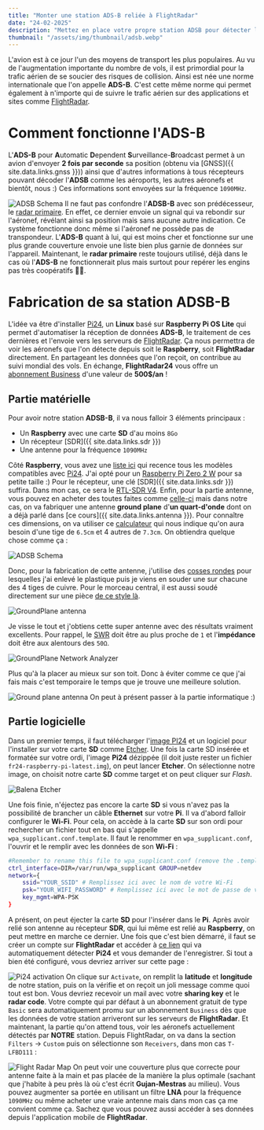 ```yaml
---
title: "Monter une station ADS-B reliée à FlightRadar"
date: "24-02-2025"
description: "Mettez en place votre propre station ADSB pour détecter les avions autour de chez vous et obtenez gratuitement un abonnement FlightRadar de 500€/an"
thumbnail: "/assets/img/thumbnail/adsb.webp"
---
```

L'avion est à ce jour l'un des moyens de transport les plus populaires. Au vu de l'augmentation importante du nombre de vols, il est primordial pour la trafic aérien de se soucier des risques de collision. Ainsi est née une norme internationale que l'on appelle **ADS-B**. C'est cette même norme qui permet également à n'importe qui de suivre le trafic aérien sur des applications et sites comme [FlightRadar](https://www.flightradar24.com/).

# Comment fonctionne l'ADS-B
L'**ADS-B** pour **A**utomatic **D**ependent **S**urveillance-**B**roadcast permet à un avion d'envoyer **2 fois par seconde** sa position (obtenu via [GNSS]({{ site.data.links.gnss }})) ainsi que d'autres informations à tous récepteurs pouvant décoder l'**ADSB** comme les aéroports, les autres aéronefs et bientôt, nous :)
Ces informations sont envoyées sur la fréquence `1090MHz`.

![ADSB Schema](../../../assets/img/pages/radio/ground/adsb/adsb1.svg)
Il ne faut pas confondre l'**ADSB-B** avec son prédécesseur, le [radar primaire](https://fr.wikipedia.org/wiki/Radar_primaire). En effet, ce dernier envoie un signal qui va rebondir sur l'aéronef, révélant ainsi sa position mais sans aucune autre indication. Ce système fonctionne donc même si l'aéronef ne possède pas de transpondeur.
L'**ADS-B** quant à lui, qui est moins cher et fonctionne sur une plus grande couverture envoie une liste bien plus garnie de données sur l'appareil. Maintenant, le **radar primaire** reste toujours utilisé, déjà dans le cas où l'**ADS-B** ne fonctionnerait plus mais surtout pour repérer les engins pas très coopératifs 🏴‍☠️.


# Fabrication de sa station ADSB-B
L'idée va être d'installer [Pi24](https://www.flightradar24.com/build-your-own), un **Linux** basé sur **Raspberry Pi OS Lite** qui permet d'automatiser la réception de données **ADS-B**, le traitement de ces dernières et l'envoie vers les serveurs de [FlightRadar](https://www.flightradar24.com/). Ça nous permettra de voir les aéronefs que l'on détecte depuis soit le **Raspberry**, soit **FlightRadar** directement. En partageant les données que l'on reçoit, on contribue au suivi mondial des vols. En échange, **FlightRadar24** vous offre un [abonnement Business](https://www.flightradar24.com/premium) d'une valeur de **500$/an** !

## Partie matérielle
Pour avoir notre station **ADSB-B**, il va nous falloir 3 éléments principaux : 
- Un **Raspberry** avec une carte **SD** d'au moins `8Go`
- Un récepteur [SDR]({{ site.data.links.sdr }})
- Une antenne pour la fréquence `1090MHz`

Côté **Raspberry**, vous avez une [liste ici](https://rpilocator.com/) qui recence tous les modèles compatibles avec [Pi24](https://www.flightradar24.com/build-your-own). J'ai opté pour un [Raspberry Pi Zero 2 W](https://www.raspberrypi.com/products/raspberry-pi-zero-2-w/) pour sa petite taille :)
Pour le récepteur, une clé [SDR]({{ site.data.links.sdr }}) suffira. Dans mon cas, ce sera le [RTL-SDR V4](https://www.passion-radio.fr/cles-rtl-sdr/r828d-v4-2402.html).
Enfin, pour la partie antenne, vous pouvez en acheter des toutes faites comme [celle-ci](https://www.passion-radio.fr/adsb/ant-1090-1042.html) mais dans notre cas, on va fabriquer une antenne **ground plane** d'**un quart-d'onde** dont on a déjà parlé dans [ce cours]({{ site.data.links.antenna }}).
Pour connaître ces dimensions, on va utiliser ce [calculateur](https://m0ukd.com/calculators/quarter-wave-ground-plane-antenna-calculator/) qui nous indique qu'on aura besoin d'une tige de `6.5cm` et 4 autres de `7.3cm`. On obtiendra quelque chose comme ça :

![ADSB Schema](../../../assets/img/pages/radio/ground/adsb/adsb2.svg)

Donc, pour la fabrication de cette antenne, j'utilise des [cosses rondes](https://www.amazon.fr/Electriques-Femelles-Connecteur-%C3%A9lectrique-Embouts/dp/B0B3TW8QDW/ref=sr_1_5?sr=8-5) pour lesquelles j'ai enlevé le plastique puis je viens en souder une sur chacune des 4 tiges de cuivre. Pour le morceau central, il est aussi soudé directement sur une pièce [de ce style là](https://fr.aliexpress.com/item/1005003799744884.html?spm=a2g0o.detail.pcDetailTopMoreOtherSeller.4.6ff0wGDvwGDvW2&gps-id=pcDetailTopMoreOtherSeller&scm=1007.40050.354490.0&scm_id=1007.40050.354490.0&scm-url=1007.40050.354490.0&pvid=67151563-91eb-49ab-8ad8-f6e934053bce&_t=gps-id:pcDetailTopMoreOtherSeller,scm-url:1007.40050.354490.0,pvid:67151563-91eb-49ab-8ad8-f6e934053bce,tpp_buckets:668%232846%238108%231977&pdp_ext_f=%7B%22order%22%3A%22340%22%2C%22eval%22%3A%221%22%2C%22sceneId%22%3A%2230050%22%7D&utparam-url=scene%3ApcDetailTopMoreOtherSeller%7Cquery_from%3A).

![GroundPlane antenna](../../../assets/img/pages/radio/ground/adsb/adsb6.jpg)

Je visse le tout et j'obtiens cette super antenne avec des résultats vraiment excellents. Pour rappel, le [SWR](https://fr.wikipedia.org/wiki/Rapport_d%27ondes_stationnaires) doit être au plus proche de `1` et l'**impédance** doit être aux alentours des `50Ω`.

![GroundPlane Network Analyzer](../../../assets/img/pages/radio/ground/adsb/adsb7.jpg)

Plus qu'à la placer au mieux sur son toit. Donc à éviter comme ce que j'ai fais mais c'est temporaire le temps que je trouve une meilleure solution.

![Ground plane antenna](../../../assets/img/pages/radio/ground/adsb/adsb8.jpg)
On peut à présent passer à la partie informatique :)
## Partie logicielle
Dans un premier temps, il faut télécharger l'[image PI24](https://repo-feed.flightradar24.com/rpi_images/fr24-raspberry-pi-latest.img.zip) et un logiciel pour l'installer sur votre carte **SD** comme [Etcher](https://etcher.balena.io/). 
Une fois la carte SD insérée et formatée sur votre ordi, l'image **Pi24** dézippée (il doit juste rester un fichier `fr24-raspberry-pi-latest.img`), on peut lancer **Etcher**. On sélectionne notre image, on choisit notre carte **SD** comme target et on peut cliquer sur *Flash*.

![Balena Etcher](../../../assets/img/pages/radio/ground/adsb/adsb3.png)

Une fois finie, n'éjectez pas encore la carte **SD** si vous n'avez pas la possibilité de brancher un câble **Ethernet** sur votre **Pi**. Il va d'abord falloir configurer le **Wi-Fi**. Pour cela, on accède à la carte **SD** sur son ordi pour rechercher un fichier tout en bas qui s'appelle `wpa_supplicant.conf.template`. Il faut le renommer en `wpa_supplicant.conf`, l'ouvrir et le remplir avec les données de son **Wi-Fi** : 
```bash
#Remember to rename this file to wpa_supplicant.conf (remove the .template part!)
ctrl_interface=DIR=/var/run/wpa_supplicant GROUP=netdev
network={
    ssid="YOUR_SSID" # Remplissez ici avec le nom de votre Wi-Fi
    psk="YOUR_WIFI_PASSWORD" # Remplissez ici avec le mot de passe de votre Wi-Fi
    key_mgmt=WPA-PSK
}
```
A présent, on peut éjecter la carte **SD** pour l'insérer dans le **Pi**. Après avoir relié son antenne au récepteur **SDR**, qui lui même est relié au **Raspberry**, on peut mettre en marche ce dernier.
Une fois que c'est bien démarré, il faut se créer un compte sur **FlightRadar** et accéder à [ce lien](https://www.flightradar24.com/build-your-own) qui va automatiquement détecter **Pi24** et vous demander de l'enregistrer. Si tout a bien été configuré, vous devriez arriver sur cette page : 

![Pi24 activation](../../assets/img/pages/radio/ground/adsb/adsb4.png)
On clique sur `Activate`, on remplit la **latitude** et **longitude** de notre station, puis on la vérifie et on reçoit un joli message comme quoi tout est bon. Vous devriez recevoir un mail avec votre **sharing key** et le **radar code**. 
Votre compte qui par défaut à un abonnement gratuit de type `Basic` sera automatiquement promu sur un abonnement `Business` dès que les données de votre station arriveront sur les serveurs de **FlightRadar**. 
Et maintenant, la partie qu'on attend tous, voir les aéronefs actuellement détectés par **NOTRE** station. Depuis FlightRadar, on va dans la section `Filters` -> `Custom` puis on sélectionne son `Receivers`, dans mon cas `T-LFBD111` : 

![Flight Radar Map](../../assets/img/pages/radio/ground/adsb/adsb5.png) 
On peut voir une couverture plus que correcte pour antenne faite à la main et pas placée de la manière la plus optimale (sachant que j'habite à peu près là où c'est écrit **Gujan-Mestras** au milieu). 
Vous pouvez augmenter sa portée en utilisant un filtre **LNA** pour la fréquence `1090MHz` ou même acheter une vraie antenne mais dans mon cas ça me convient comme ça. 
Sachez que vous pouvez aussi accéder à ses données depuis l'application mobile de **FlightRadar**.


